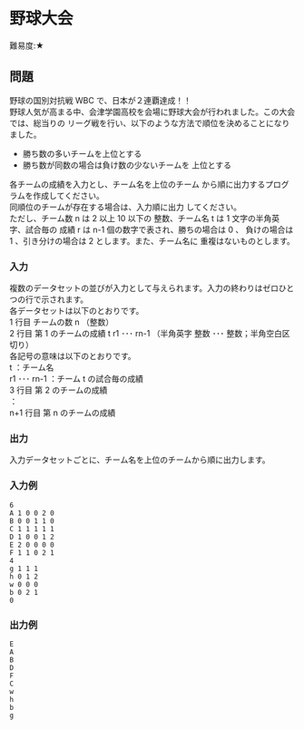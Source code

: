 # 野球大会

難易度:★

## 問題
野球の国別対抗戦 WBC で、日本が２連覇達成！！  
野球人気が高まる中、会津学園高校を会場に野球大会が行われました。この大会では、総当りの
リーグ戦を行い、以下のような方法で順位を決めることになりました。
- 勝ち数の多いチームを上位とする
- 勝ち数が同数の場合は負け数の少ないチームを
上位とする  

各チームの成績を入力とし、チーム名を上位のチーム
から順に出力するプログラムを作成してください。  
同順位のチームが存在する場合は、入力順に出力
してください。  
ただし、チーム数 n は 2 以上 10 以下の
整数、チーム名 t は 1 文字の半角英字、試合毎の
成績 r は n-1 個の数字で表され、勝ちの場合は 0 、
負けの場合は 1 、引き分けの場合は 2 とします。また、チーム名に
重複はないものとします。

### 入力
複数のデータセットの並びが入力として与えられます。入力の終わりはゼロひとつの行で示されます。  
各データセットは以下のとおりです。  
1 行目 チームの数 n （整数）  
2 行目 第 1 のチームの成績 t r1 ･･･ rn-1 （半角英字 整数 ･･･ 整数；半角空白区切り）  
 各記号の意味は以下のとおりです。  
 t ：チーム名  
 r1 ･･･ rn-1 ：チーム t の試合毎の成績  
3 行目 第 2 のチームの成績  
 ：  
n+1 行目 第 n のチームの成績

### 出力
入力データセットごとに、チーム名を上位のチームから順に出力します。
### 入力例
```
6
A 1 0 0 2 0
B 0 0 1 1 0
C 1 1 1 1 1
D 1 0 0 1 2
E 2 0 0 0 0
F 1 1 0 2 1 
4
g 1 1 1
h 0 1 2
w 0 0 0
b 0 2 1 
0
```


### 出力例
```
E
A
B
D
F
C
w
h
b
g